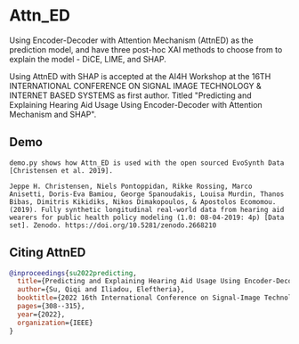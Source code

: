 # Attn_ED

Using Encoder-Decoder with Attention Mechanism (AttnED) as the prediction model, and have three post-hoc XAI methods to choose from to explain the model - DiCE, LIME, and SHAP. 

Using AttnED with SHAP is accepted at the AI4H Workshop at the 16TH INTERNATIONAL CONFERENCE ON SIGNAL IMAGE TECHNOLOGY & INTERNET BASED SYSTEMS as first author. Titled "Predicting and Explaining Hearing Aid Usage Using Encoder-Decoder with Attention Mechanism and SHAP".

## Demo
```
demo.py shows how Attn_ED is used with the open sourced EvoSynth Data [Christensen et al. 2019].

Jeppe H. Christensen, Niels Pontoppidan, Rikke Rossing, Marco Anisetti, Doris-Eva Bamiou, George Spanoudakis, Louisa Murdin, Thanos Bibas, Dimitris Kikidiks, Nikos Dimakopoulos, & Apostolos Ecomomou. (2019). Fully synthetic longitudinal real-world data from hearing aid wearers for public health policy modeling (1.0: 08-04-2019: 4p) [Data set]. Zenodo. https://doi.org/10.5281/zenodo.2668210
```

## Citing AttnED

```bibtex
@inproceedings{su2022predicting,
  title={Predicting and Explaining Hearing Aid Usage Using Encoder-Decoder with Attention Mechanism and SHAP},
  author={Su, Qiqi and Iliadou, Eleftheria},
  booktitle={2022 16th International Conference on Signal-Image Technology \& Internet-Based Systems (SITIS)},
  pages={308--315},
  year={2022},
  organization={IEEE}
}
```
